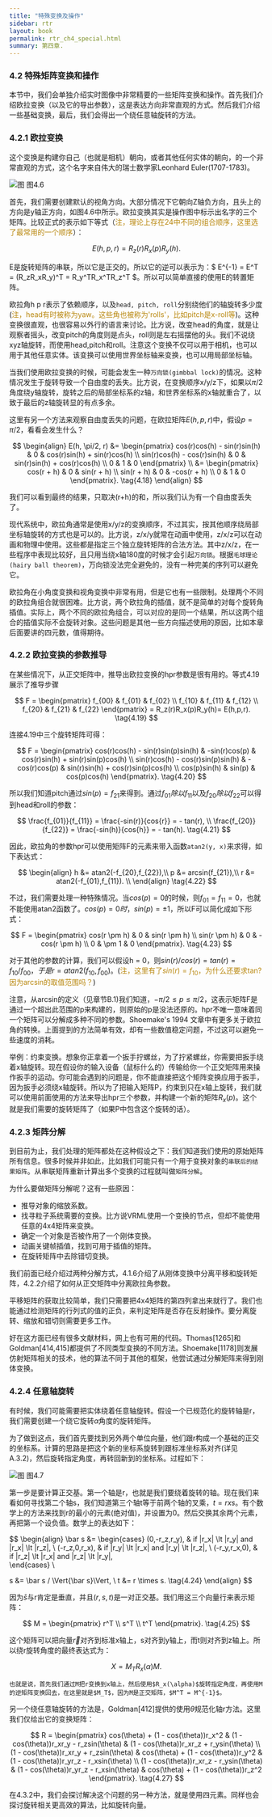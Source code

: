 ```yaml
---
title: "特殊变换及操作"
sidebar: rtr
layout: book
permalink: rtr_ch4_special.html
summary: 第四章.
---
```


### 4.2 特殊矩阵变换和操作
本节中，我们会单独介绍实时图像中非常精要的一些矩阵变换和操作。首先我们介绍欧拉变换（以及它的导出参数），这是表达方向非常直观的方式。然后我们介绍一些基础变换，最后，我们会得出一个绕任意轴旋转的方法。

### 4.2.1 欧拉变换
这个变换是构建你自己（也就是相机）朝向，或者其他任何实体的朝向，的一个非常直观的方式，这个名字来自伟大的瑞士数学家Leonhard Euler(1707-1783)。

![图](/images/RTR3.04.06.png)
图4.6

首先，我们需要创建默认的视角方向。大部分情况下它朝向Z轴负方向，且头上的方向是y轴正方向，如图4.6中所示。欧拉变换其实是操作图中标示出名字的三个矩阵。比较正式的表示如下等式（<font color="DarkGoldenRod">注，理论上存在24中不同的组合顺序，这里选了最常用的一个顺序</font>）：

$$
E(h,p,r) = R_z(r)R_x(p)R_y(h). \tag{4.17}
$$

E是旋转矩阵的串联，所以它是正交的。所以它的逆可以表示为：$ E^{-1} = E^T = (R_zR_xR_y)^T = R_y^TR_x^TR_z^T $。所以可以简单直接的使用E的转置矩阵。

欧拉角h p r表示了依赖顺序，以及`head, pitch, roll`分别绕他们的轴旋转多少度(<font color="DarkGoldenRod">注，head有时被称为yaw。这些角也被称为'rolls'，比如pitch是x-roll等</font>)。这种变换很直观，也很容易以外行的语言来讨论。比方说，改变head的角度，就是让观察者摇头，改变pitch的角度则是点头，roll则是左右摇摆他的头。我们不说绕xyz轴旋转，而使用head,pitch和roll。注意这个变换不仅可以用于相机，也可以用于其他任意实体。该变换可以使用世界坐标轴来变换，也可以用局部坐标轴。


当我们使用欧拉变换的时候，可能会发生一种`万向锁(gimbbal lock)`的情况。这种情况发生于旋转导致一个自由度的丢失。比方说，在变换顺序x/y/z下，如果以$\pi / 2$角度绕y轴旋转，旋转之后的局部坐标系的z轴，和世界坐标系的x轴就重合了，以致于最后的z轴旋转显的有点多余。

这里有另一个方法来观察自由度丢失的问题，在欧拉矩阵$E(h,p,r)$中，假设$p = \pi / 2$，看看会发生什么？

$$
\begin{align}
E(h, \pi/2, r) &= \begin{pmatrix}
cos(r)cos(h) - sin(r)sin(h) & 0 & cos(r)sin(h) + sin(r)cos(h) \\
sin(r)cos(h) - cos(r)sin(h) & 0 & sin(r)sin(h) + cos(r)cos(h) \\
0 & 1 & 0
\end{pmatrix} \\
&= \begin{pmatrix}
cos(r + h) & 0 & sin(r + h) \\
sin(r + h) & 0 & -cos(r + h) \\
0 & 1 & 0
\end{pmatrix}. \tag{4.18}
\end{align}
$$

我们可以看到最终的结果，只取决(r+h)的和，所以我们认为有一个自由度丢失了。

现代系统中，欧拉角通常是使用x/y/z的变换顺序，不过其实，按其他顺序绕局部坐标轴旋转的方式也是可以的。比方说，z/x/y就常在动画中使用，z/x/z可以在动画和物理中使用。这些都是指定三个独立旋转矩阵的合法方法。其中z/x/z，在一些程序中表现比较好，且只用当绕x轴180度的时候才会引起`万向锁`。根据`毛球理论(hairy ball theorem)`，万向锁没法完全避免的，没有一种完美的序列可以避免它。

欧拉角在小角度变换和视角变换中非常有用，但是它也有一些限制。处理两个不同的欧拉角组合就很困难。比方说，两个欧拉角的插值，就不是简单的对每个旋转角插值。实际上，两个不同的欧拉角组合，可以对应的是同一个结果，所以这两个组合的插值实际不会旋转对象。这些问题是其他一些方向描述使用的原因，比如本章后面要讲的四元数，值得期待。

### 4.2.2 欧拉变换的参数推导
在某些情况下，从正交矩阵中，推导出欧拉变换的hpr参数是很有用的。等式4.19展示了推导步骤

$$
F = \begin{pmatrix}
f_{00} & f_{01} & f_{02} \\
f_{10} & f_{11} & f_{12} \\
f_{20} & f_{21} & f_{22} 
\end{pmatrix} = R_z(r)R_x(p)R_y(h)= E(h,p,r). \tag{4.19}
$$

连接4.19中三个旋转矩阵可得：

$$
F = \begin{pmatrix}
cos(r)cos(h) - sin(r)sin(p)sin(h) & -sin(r)cos(p) & cos(r)sin(h) + sin(r)sin(p)cos(h) \\
sin(r)cos(h) - cos(r)sin(p)sin(h) & -cos(r)cos(p) & sin(r)sin(h) + cos(r)sin(p)cos(h) \\
cos(p)sin(h) & sin(p) & cos(p)cos(h)
\end{pmatrix}. \tag{4.20}
$$

所以我们知道pitch通过$sin(p) = f_{21}$来得到。通过$f_{01}除以f_{11}$以及$f_{20}除以f_{22}$可以得到head和roll的参数：

$$
\frac{f_{01}}{f_{11}} = \frac{-sin(r)}{cos{r}} = - tan(r), \\
\frac{f_{20}}{f_{22}} = \frac{-sin(h)}{cos{h}} = - tan(h).  \tag{4.21}
$$

因此，欧拉角的参数hpr可以使用矩阵F的元素来带入函数`atan2(y, x)`来求得，如下表达式：

$$
\begin{align}
h &= atan2(-f_{20},f_{22}),\\
p &= arcsin(f_{21}),\\
r &= atan2(-f_{01},f_{11}). \\ \end{align} \tag{4.22}
$$


不过，我们需要处理一种特殊情况。当$cos(p)=0$的时候，则$f_{01} = f_{11} = 0$，也就不能使用atan2函数了。$cos(p)=0时，sin(p) = \pm 1$，所以F可以简化成如下形式：

$$
F = \begin{pmatrix}
cos(r \pm h) & 0 & sin(r \pm h) \\
sin(r \pm h) & 0 & -cos(r \pm h) \\
0 & \pm 1 & 0
\end{pmatrix}. \tag{4.23}
$$

对于其他的参数的计算，我们可以假设h = 0，则$sin(r)/cos(r) = tan(r) = f_{10}/f_{00}，于是r = atan2(f_{10},f_{00})$。(<font color="DarkGoldenRod">注，这里有了$sin(r)=f_{10}$，为什么还要求tan? 因为arcsin的取值范围吗？</font>)

注意，从arcsin的定义（见章节B.1)我们知道，$-\pi / 2 \le p \le \pi/2$，这表示矩阵F是通过一个超出此范围的p来构建的，则原始的p是没法还原的。hpr不唯一意味着同一个矩阵可以分解成多种不同的参数。Shoemake's 1994 文章中有更多关于欧拉角的转换。上面提到的方法简单有效，却有一些数值稳定问题，不过这可以避免一些速度的消耗。

举例：约束变换。想象你正拿着一个扳手拧螺丝，为了拧紧螺丝，你需要把扳手绕着x轴旋转。现在假设你的输入设备（鼠标什么的）传输给你一个正交矩阵用来操作扳手的运动。你可能会遇到的问题是，你不能直接把这个矩阵变换应用于扳手，因为扳手必须绕x轴旋转。所以为了把输入矩阵P，约束到只在x轴上旋转，我们就可以使用前面使用的方法来导出hpr三个参数，并构建一个新的矩阵$R_x(p)$。这个就是我们需要的旋转矩阵了（如果P中包含这个旋转的话）。

### 4.2.3 矩阵分解
到目前为止，我们处理的矩阵都处在这种假设之下：我们知道我们使用的原始矩阵所有信息。很多时候并非如此，比如我们可能只有一个用于变换对象的`串联后的结果矩阵`。从串联矩阵重新计算出多个变换的过程就叫做`矩阵分解`。

为什么要做矩阵分解呢？这有一些原因：

* 推导对象的缩放系数。
* 找寻粒子系统需要的变换。比方说VRML使用一个变换的节点，但却不能使用任意的4x4矩阵来变换。
* 确定一个对象是否被作用了一个刚体变换。
* 动画关键帧插值，找到可用于插值的矩阵。
* 在旋转矩阵中去除错切变换。

我们前面已经介绍过两种分解方式，4.1.6介绍了从刚体变换中分离平移和旋转矩阵，4.2.2介绍了如何从正交矩阵中分离欧拉角参数。

平移矩阵的获取比较简单，我们只需要把4x4矩阵的第四列拿出来就行了。我们也能通过检测矩阵的行列式的值的正负，来判定矩阵是否存在反射操作。要分离旋转、缩放和错切则需要更多工作。

好在这方面已经有很多文献材料，网上也有可用的代码。Thomas[1265]和Goldman[414,415]都提供了不同类型变换的不同方法。Shoemake[1178]则发展仿射矩阵相关的技术，他的算法不同于其他的框架，他尝试通过分解矩阵来得到刚体变换。

### 4.2.4 任意轴旋转
有时候，我们可能需要把实体绕着任意轴旋转。假设一个已规范化的旋转轴是r，我们需要创建一个绕它旋转$\alpha$角度的旋转矩阵。

为了做到这点，我们首先要找到另外两个单位向量，他们跟r构成一个基础的正交的坐标系。计算的思路是把这个新的坐标系旋转到跟标准坐标系对齐(详见A.3.2)，然后旋转指定角度，再转回新到的坐标系。过程如下：

![图](/images/RTR3.04.07.png)
图4.7

第一步是要计算正交基。第一个轴是r，也就是我们要绕着旋转的轴。现在我们来看如何寻找第二个轴s，我们知道第三个轴t等于前两个轴的叉乘，$t = r x s$。有个数学上的方法来找到r的最小的元素(绝对值)，并设置为0。然后交换其余两个元素，再把第一个设负值。数学上的表达如下：

$$
\begin{align}
\bar s &= \begin{cases}
(0,-r_z,r_y), & if |r_x| \lt |r_y| and |r_x| \lt |r_z|, \\
(-r_z,0,r_x), & if |r_y| \lt |r_x| and |r_y| \lt |r_z|, \\
(-r_y,r_x,0), & if |r_z| \lt |r_x| and |r_z| \lt |r_y|,  
\end{cases} \\

s &= \bar s / \Vert{\bar s}\Vert, \\
t &= r \times s.  \tag{4.24}
\end{align}
$$

因为$\bar s$与r肯定是垂直，并且$(r, s, t)$是一对正交基。我们用这三个向量行来表示矩阵：

$$
M = \begin{pmatrix}
r^T \\ s^T \\ t^T
\end{pmatrix}. \tag{4.25}
$$

这个矩阵可以把向量$\vec r$对齐到标准x轴上，s对齐到y轴上，而t则对齐到z轴上。所以绕r旋转角度的最终表达式为：

$$
X = M_TR_x(\alpha)M.  \tag{4.26}
$$

`也就是说，首先我们通过M把r变换到x轴上，然后使用$R_x(\alpha)$旋转指定角度，再使用M的逆矩阵变换回去，在这里就是$M_T$，因为M是正交矩阵，$M^T = M^{-1}$。`

另一个绕任意轴旋转的方法是，Goldman[412]提供的使用$\theta$规范化轴r方法。这里我们仅给出它的变换矩阵：

$$
R = \begin{pmatrix}
cos(\theta) + (1 - cos(\theta))r_x^2 & (1 - cos(\theta))r_xr_y - r_zsin(\theta) & (1 - cos(\theta))r_xr_z + r_ysin(\theta) \\ 
(1 - cos(\theta))r_xr_y + r_zsin(\theta) & cos(\theta) + (1 - cos(\theta))r_y^2 & (1 - cos(\theta))r_yr_z - r_xsin(\theta) \\ 
(1 - cos(\theta))r_xr_z - r_ysin(\theta) & (1 - cos(\theta))r_yr_z - r_xsin(\theta) & cos(\theta) + (1 - cos(\theta))r_z^2  \end{pmatrix}. \tag{4.27}
$$

在4.3.2中，我们会探讨解决这个问题的另一种方法，就是使用四元素。同样也会探讨旋转相关更高效的算法，比如旋转向量。


